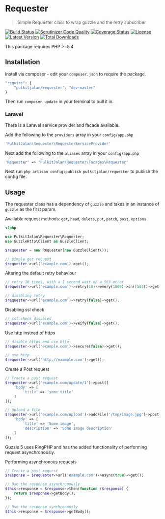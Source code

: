 Requester
=========

> Simple Requester class to wrap guzzle and the retry subscriber

[![Build Status](http://img.shields.io/travis/pulkitjalan/requester.svg?style=flat-square)](https://travis-ci.org/pulkitjalan/requester)
[![Scrutinizer Code Quality](http://img.shields.io/scrutinizer/g/pulkitjalan/requester/master.svg?style=flat-square)](https://scrutinizer-ci.com/g/pulkitjalan/requester/)
[![Coverage Status](https://img.shields.io/scrutinizer/coverage/g/pulkitjalan/requester/master.svg?style=flat-square)](https://scrutinizer-ci.com/g/pulkitjalan/requester/code-structure/master)
[![License](http://img.shields.io/badge/license-MIT-brightgreen.svg?style=flat-square)](http://www.opensource.org/licenses/MIT)
[![Latest Version](http://img.shields.io/packagist/v/pulkitjalan/requester.svg?style=flat-square)](https://packagist.org/packages/pulkitjalan/requester)
[![Total Downloads](https://img.shields.io/packagist/dt/pulkitjalan/requester.svg?style=flat-square)](https://packagist.org/packages/pulkitjalan/requester)

This package requires PHP >=5.4

## Installation

Install via composer - edit your `composer.json` to require the package.

```js
"require": {
    "pulkitjalan/requester": "dev-master"
}
```

Then run `composer update` in your terminal to pull it in.

### Laravel

There is a Laravel service provider and facade available.

Add the following to the `providers` array in your `config/app.php`

```php
'PulkitJalan\Requester\RequesterServiceProvider'
```

Next add the following to the `aliases` array in your `config/app.php`

```php
'Requester' => 'PulkitJalan\Requester\Facades\Requester'
```

Next run `php artisan config:publish pulkitjalan/requester` to publish the config file.

## Usage

The requester class has a dependency of `guzzle` and takes in an instance of `guzzle` as the first param.

Available request methods: `get`, `head`, `delete`, `put`, `patch`, `post`, `options`

```php
<?php

use PulkitJalan\Requester\Requester;
use GuzzleHttp\Client as GuzzleClient;

$requester = new Requester(new GuzzleClient());

// simple get request
$requester->url('example.com')->get();
```

Altering the default retry behaviour
```php
// retry 10 times, with a 1 second wait on a 503 error
$requester->url('example.com')->retry(10)->every(1000)->on([503])->get();

// disabling retry
$requester->url('example.com')->retry(false)->get();
```

Disabling ssl check
```php
// ssl check disabled
$requester->url('example.com')->veify(false)->get();
```

Use http instead of https
```php
// disable https and use http
$requester->url('example.com')->secure(false)->get();

// use http
$requester->url('http://example.com')->get();
```

Create a Post request
```php
// Create a post request
$requester->url('example.com/update/1')->post([
    'body' => [
        'title' => 'some title'
    ]
]);

// Upload a file
$requester->url('example.com/upload')->addFile('/tmp/image.jpg')->post([
    'body' => [
        'title' => 'Some image',
        'description' => 'Some image description'
    ]
]);
```

Guzzle 5 uses RingPHP and has the added functionality of performing request asynchronously.

Performing asynchronous requests
```php
// Create a post request
$response = $requester->url('example.com')->async(true)->get();

// Use the response asynchronously
$this->response = $response->then(function ($response) {
    return $response->getBody();
});

// Use the response synchronously
$this->response = $response->getBody();
```

